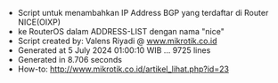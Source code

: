 - Script untuk menambahkan IP Address BGP yang terdaftar di Router NICE(OIXP)
- ke RouterOS dalam ADDRESS-LIST dengan nama "nice"
- Script created by: Valens Riyadi @ www.mikrotik.co.id
- Generated at 5 July 2024 01:00:10 WIB ... 9725 lines
- Generated in 8.706 seconds
- How-to: http://www.mikrotik.co.id/artikel_lihat.php?id=23

